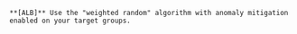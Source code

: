     **[ALB]** Use the "weighted random" algorithm with anomaly mitigation enabled on your target groups. 